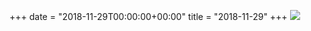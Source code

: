 +++
date = "2018-11-29T00:00:00+00:00"
title = "2018-11-29"
+++
<img class="img-fluid" src="/2018-11-29.jpg" />
